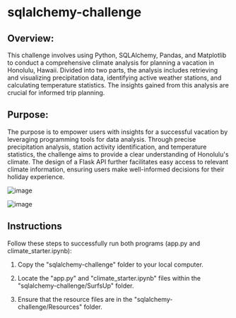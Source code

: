 # sqlalchemy-challenge

## Overview:
This challenge involves using Python, SQLAlchemy, Pandas, and Matplotlib to conduct a comprehensive climate analysis for planning a vacation in Honolulu, Hawaii. Divided into two parts, the analysis includes retrieving and visualizing precipitation data, identifying active weather stations, and calculating temperature statistics. The insights gained from this analysis are crucial for informed trip planning.

## Purpose:
The purpose is to empower users with insights for a successful vacation by leveraging programming tools for data analysis. Through precise precipitation analysis, station activity identification, and temperature statistics, the challenge aims to provide a clear understanding of Honolulu's climate. The design of a Flask API further facilitates easy access to relevant climate information, ensuring users make well-informed decisions for their holiday experience.

![image](https://github.com/Ani2587/sqlalchemy-challenge/assets/17106097/59fb9d93-437e-4d99-83e9-9bbc8e30e5f2)


![image](https://github.com/Ani2587/sqlalchemy-challenge/assets/17106097/d23444a9-5dab-4df3-97f2-f6340393860d)


## Instructions 

Follow these steps to successfully run both programs (app.py and climate_starter.ipynb):

  1. Copy the "sqlalchemy-challenge" folder to your local computer.
  
  2. Locate the "app.py" and "climate_starter.ipynb" files within the "sqlalchemy-challenge/SurfsUp" folder.
  
  3. Ensure that the resource files are in the "sqlalchemy-challenge/Resources" folder.
  
  
